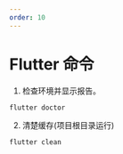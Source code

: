 ```yaml
---
order: 10
---
```


# Flutter 命令

1. 检查环境并显示报告。
```sh
flutter doctor
```

2. 清楚缓存(项目根目录运行)
```sh
flutter clean
```